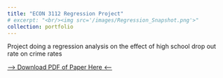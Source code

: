 ```yaml
---
title: "ECON 3112 Regression Project"
# excerpt: "<br/><img src='/images/Regression_Snapshot.png'>"
collection: portfolio
---
```


Project doing a regression analysis on the effect of high school drop out rate on crime rates

[--> Download PDF of Paper Here <--](http://damullutkid.github.io/files/ECON3112project.pdf)
